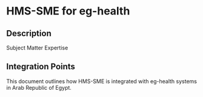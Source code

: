 # HMS-SME for eg-health

## Description

Subject Matter Expertise

## Integration Points

This document outlines how HMS-SME is integrated with eg-health systems in Arab Republic of Egypt.
